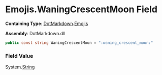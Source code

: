 # Emojis\.WaningCrescentMoon Field

**Containing Type**: [DotMarkdown](../../README.md)\.[Emojis](../README.md)

**Assembly**: DotMarkdown\.dll

```csharp
public const string WaningCrescentMoon = ":waning_crescent_moon:"
```

### Field Value

System\.[String](https://docs.microsoft.com/en-us/dotnet/api/system.string)